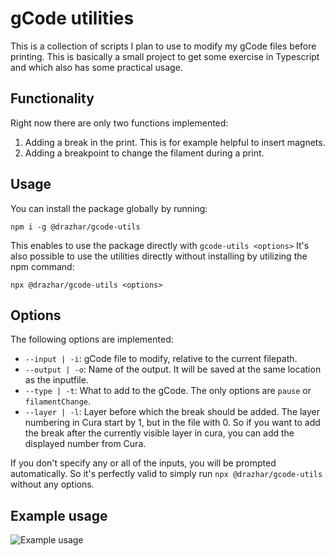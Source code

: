 # gCode utilities
This is a collection of scripts I plan to use to modify my gCode files before printing.
This is basically a small project to get some exercise in Typescript and which also has some practical usage.

## Functionality
Right now there are only two functions implemented:
1. Adding a break in the print. This is for example helpful to insert magnets.
2. Adding a breakpoint to change the filament during a print.

## Usage
You can install the package globally by running:
```
npm i -g @drazhar/gcode-utils
```
This enables to use the package directly with ``gcode-utils <options>``
It's also possible to use the utilities directly without installing by utilizing the npm command:
```
npx @drazhar/gcode-utils <options>
```

## Options
The following options are implemented:
- ``--input | -i``: gCode file to modify, relative to the current filepath.
- ``--output | -o``: Name of the output. It will be saved at the same location as the inputfile.
- ``--type | -t``: What to add to the gCode. The only options are ``pause`` or ``filamentChange``.
- ``--layer | -l``: Layer before which the break should be added. The layer numbering in Cura start by 1, but in the file with 0. So if you want to add the break after the currently visible layer in cura, you can add the displayed number from Cura.

If you don't specify any or all of the inputs, you will be prompted automatically. So it's perfectly valid to simply run ``npx @drazhar/gcode-utils`` without any options.

## Example usage
![Example usage](https://user-images.githubusercontent.com/3040689/117360411-0cb05e80-aeb9-11eb-876e-64311f448e11.jpg)
